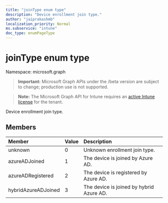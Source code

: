 ```yaml
---
title: "joinType enum type"
description: "Device enrollment join type."
author: "jaiprakashmb"
localization_priority: Normal
ms.subservice: "intune"
doc_type: enumPageType
---
```


# joinType enum type

Namespace: microsoft.graph

> **Important:** Microsoft Graph APIs under the /beta version are subject to change; production use is not supported.

> **Note:** The Microsoft Graph API for Intune requires an [active Intune license](https://go.microsoft.com/fwlink/?linkid=839381) for the tenant.

Device enrollment join type.

## Members
|Member|Value|Description|
|:---|:---|:---|
|unknown|0|Unknown enrollment join type.|
|azureADJoined|1|The device is joined by Azure AD.|
|azureADRegistered|2|The device is registered by Azure AD.|
|hybridAzureADJoined|3|The device is joined by hybrid Azure AD.|